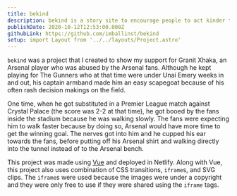 ```yaml
---
title: bekind
description: bekind is a story site to encourage people to act kinder to each other.
publishDate: 2020-10-12T12:53:00.000Z
githubLink: https://github.com/imballinst/bekind
setup: import Layout from '../../layouts/Project.astro'
---
```


`bekind` was a project that I created to show my support for Granit Xhaka, an Arsenal player who was abused by the Arsenal fans. Although he kept playing for The Gunners who at that time were under Unai Emery weeks in and out, his captain armband made him an easy scapegoat because of his often rash decision makings on the field.

One time, when he got substituted in a Premier League match against Crystal Palace (the score was 2-2 at that time), he got booed by the fans inside the stadium because he was walking slowly. The fans were expecting him to walk faster because by doing so, Arsenal would have more time to get the winning goal. The nerves got into him and he cupped his ear towards the fans, before putting off his Arsenal shirt and walking directly into the tunnel instead of to the Arsenal bench.

This project was made using [Vue](https://vuejs.org) and deployed in Netlify. Along with Vue, this project also uses combination of CSS transitions, `iframe`s, and SVG clips. The `iframe`s were used because the images were under a copyright and they were only free to use if they were shared using the `iframe` tags.
